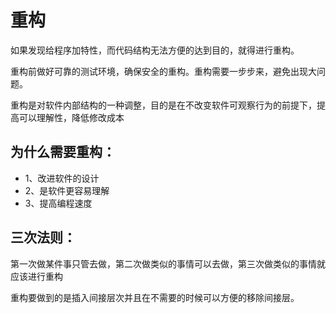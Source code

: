 # 重构

如果发现给程序加特性，而代码结构无法方便的达到目的，就得进行重构。

重构前做好可靠的测试环境，确保安全的重构。重构需要一步步来，避免出现大问题。

重构是对软件内部结构的一种调整，目的是在不改变软件可观察行为的前提下，提高可以理解性，降低修改成本

## 为什么需要重构：

* 1、改进软件的设计
* 2、是软件更容易理解
* 3、提高编程速度

## 三次法则：
第一次做某件事只管去做，第二次做类似的事情可以去做，第三次做类似的事情就应该进行重构

重构要做到的是插入间接层次并且在不需要的时候可以方便的移除间接层。
